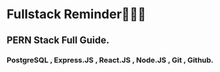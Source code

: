 # Fullstack Reminder👨🏻‍💻
## PERN Stack Full Guide.
### PostgreSQL , Express.JS , React.JS , Node.JS , Git , Github.



